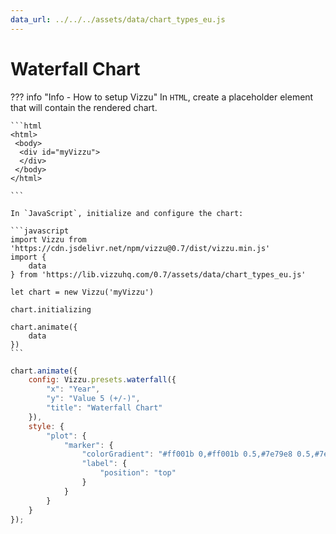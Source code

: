 ```yaml
---
data_url: ../../../assets/data/chart_types_eu.js
---
```


# Waterfall Chart

<div id="example_01"></div>

??? info "Info - How to setup Vizzu"
    In `HTML`, create a placeholder element that will contain the rendered
    chart.

    ```html
    <html>
     <body>
      <div id="myVizzu">
      </div>
     </body>
    </html>

    ```

    In `JavaScript`, initialize and configure the chart:

    ```javascript
    import Vizzu from 'https://cdn.jsdelivr.net/npm/vizzu@0.7/dist/vizzu.min.js'
    import {
        data
    } from 'https://lib.vizzuhq.com/0.7/assets/data/chart_types_eu.js'

    let chart = new Vizzu('myVizzu')

    chart.initializing

    chart.animate({
        data
    })
    ```

```javascript
chart.animate({
    config: Vizzu.presets.waterfall({
        "x": "Year",
        "y": "Value 5 (+/-)",
        "title": "Waterfall Chart"
    }),
    style: {
        "plot": {
            "marker": {
                "colorGradient": "#ff001b 0,#ff001b 0.5,#7e79e8 0.5,#7e79e8 1",
                "label": {
                    "position": "top"
                }
            }
        }
    }
});
```

<script src="./08_C_R_waterfall.js"></script>
